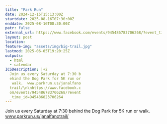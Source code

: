 ```yaml
---
title: "Park Run"
date: 2024-12-15T15:13:00Z
startdate: 2025-08-16T07:30:00Z
enddate: 2025-08-16T08:30:00Z
patr: false
external_url: https://www.facebook.com/events/945486783706268/?event_time_id=945486823706264
layout: post
location: 
feature-img: "assets/img/big-trail.jpg"
lastmod: 2025-06-05T19:20:25Z
outputs:
  - html
  - calendar
ICSDescription: |+2
  Join us every Saturday at 7:30 b  ehind the Dog Park for 5K run or   walk.  www.parkrun.us/janalfano  trail/\n\nhttps://www.facebook.c  om/events/945486783706268/?event  _time_id=945486823706264
---
```


Join us every Saturday at 7&#58;30 behind the Dog Park for 5K run or walk.  www.parkrun.us/janalfanotrail/<br>
  <br>
  
